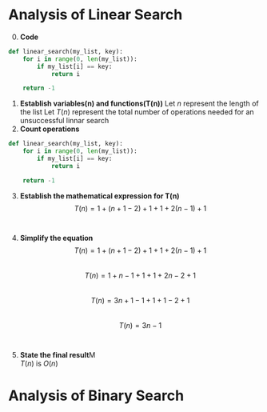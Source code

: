# Analysis of Linear Search
 0. **Code**
```python
def linear_search(my_list, key):
    for i in range(0, len(my_list)):
        if my_list[i] == key:
            return i

    return -1
```
1. **Establish variables(n) and functions(T(n))**
   Let $n$ represent the length of the list
   Let $T(n)$ represent the total number of operations needed for an unsuccessful linnar search
3. **Count operations**
```python
def linear_search(my_list, key):
    for i in range(0, len(my_list)):
        if my_list[i] == key:
            return i

    return -1
```
3. **Establish the mathematical expression for T(n)**<br>
$$T(n)=1 + (n + 1 - 2) + 1 + 1 + 2(n - 1) + 1$$<br><br>
4. **Simplify the equation**<br>
$$T(n)=1 + (n + 1 - 2) + 1 + 1 + 2(n - 1) + 1$$<br>
$$T(n)=1 + n - 1 + 1 + 1 + 2n - 2 + 1$$<br>
$$T(n)=3n + 1 - 1 + 1 + 1 - 2 + 1$$<br>
$$T(n)=3n - 1$$<br><br> 
5. **State the final result**M<br>
$T(n)$ is $O(n)$
# Analysis of Binary Search
